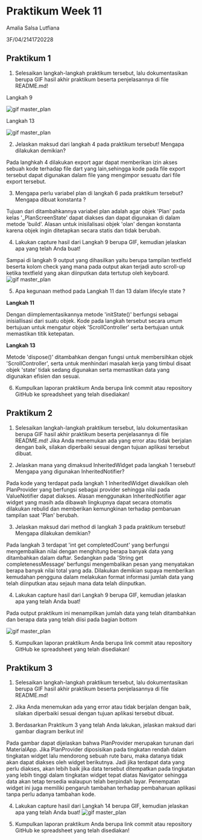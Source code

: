 # Praktikum Week 11

Amalia Salsa Lutfiana

3F/04/2141720228

## Praktikum 1

1. Selesaikan langkah-langkah praktikum tersebut, lalu dokumentasikan berupa GIF hasil akhir praktikum beserta penjelasannya di file README.md!

Langkah 9

![gif master_plan](images/langkah9.gif)

Langkah 13

![gif master_plan](images/langkah13.gif)


2. Jelaskan maksud dari langkah 4 pada praktikum tersebut! Mengapa dilakukan demikian?

Pada langhkah 4 dilakukan export agar dapat memberikan izin akses sebuah kode terhadap file dart yang lain,sehingga kode pada file export tersebut dapat digunakan dalam file yang mengimpor sesuatu dari file export tersebut.


3. Mengapa perlu variabel plan di langkah 6 pada praktikum 
tersebut? Mengapa dibuat konstanta ?

Tujuan dari ditambahkannya variabel plan adalah agar objek 'Plan' pada kelas '_PlanScreenState' dapat diakses dan dapat digunakan di dalam metode 'build'. Alasan untuk inisilalisasi objek 'olan' dengan konstanta karena objek ingin ditetapkan secara statis dan tidak berubah.


4. Lakukan capture hasil dari Langkah 9 berupa GIF, kemudian jelaskan apa yang telah Anda buat!

Sampai di langkah 9 output yang dihasilkan yaitu berupa tampilan textfield beserta kolom check yang mana pada output akan terjadi auto scroll-up ketika textfield yang akan diinputkan data tertutup oleh keyboard.
![gif master_plan](images/langkah9.gif)


5. Apa kegunaan method pada Langkah 11 dan 13 dalam lifecyle state ?

**Langkah 11**

Dengan  diimplementasikannya metode 'initState()' berfungsi sebagai inisiallisasi dari suatu objek. Kode pada langkah tersebut secara umum bertujuan untuk mengatur objek 'ScrollController' serta bertujuan untuk memastikan titik ketepatan.

**Langkah 13**

Metode 'dispose()' ditambahkan dengan fungsi untuk membersihkan objek 'ScrollController', serta untuk menhindari masalah kerja yang timbul disaat objek 'state' tidak sedang digunakan serta memastikan data yang digunakan efisien dan sesuai.


6. Kumpulkan laporan praktikum Anda berupa link commit atau repository GitHub ke spreadsheet yang telah disediakan!


## Praktikum 2

1. Selesaikan langkah-langkah praktikum tersebut, lalu dokumentasikan berupa GIF hasil akhir praktikum beserta penjelasannya di file README.md! Jika Anda menemukan ada yang error atau tidak berjalan dengan baik, silakan diperbaiki sesuai dengan tujuan aplikasi tersebut dibuat.

2. Jelaskan mana yang dimaksud InheritedWidget pada langkah 1 tersebut! Mengapa yang digunakan InheritedNotifier?

Pada kode yang terdapat pada langkah 1 InheritedWidget diwakilkan oleh PlanProvider yang berfungsi sebagai provider sehingga nilai pada ValueNotifier<Plan> dapat diakses. Alasan menggunakan InheritedNotifier agar widget yang masih ada dibawah lingkupnya dapat secara otomatis dilakukan rebulid dan memberikan kemungkinan terhadap pembaruan tampilan saat 'Plan' berubah.


3. Jelaskan maksud dari method di langkah 3 pada praktikum tersebut! Mengapa dilakukan demikian?

Pada langkah 3 terdapat 'int get completedCount' yang berfungsi mengembalikan nilai dengan menghitung berapa banyak data yang ditambahkan dalam daftar. Sedangkan pada 'String get completenessMessage' berfungsi mengembalikan pesan yang menyatakan berapa banyak nilai total yang ada. Dilakukan demikian supaya memberikan kemudahan pengguna dalam melakukan format informasi jumlah data yang telah diinputkan atau sejauh mana data telah diinputkan.


4. Lakukan capture hasil dari Langkah 9 berupa GIF, kemudian jelaskan apa yang telah Anda buat!

Pada output praktikum ini menampilkan jumlah data yang telah ditambahkan dan berapa data yang telah diisi pada bagian bottom

![gif master_plan](images/prak2.gif)

5. Kumpulkan laporan praktikum Anda berupa link commit atau repository GitHub ke spreadsheet yang telah disediakan!


## Praktikum 3

1. Selesaikan langkah-langkah praktikum tersebut, lalu dokumentasikan berupa GIF hasil akhir praktikum beserta penjelasannya di file README.md! 

2. Jika Anda menemukan ada yang error atau tidak berjalan dengan baik, silakan diperbaiki sesuai dengan tujuan aplikasi tersebut dibuat.

3. Berdasarkan Praktikum 3 yang telah Anda lakukan, jelaskan maksud dari gambar diagram berikut ini!

Pada gambar dapat dijelaskan bahwa PlanProvider merupakan turunan dari MaterialApp. Jika PlanProvider diposisikan pada tingkatan rendah dalam tingkatan widget lalu mendorong sebuah rute baru, maka datanya tidak akan dapat diakses oleh widget berikutnya. Jadi jika terdapat data yang perlu diakses, akan lebih baik jika data tersebut ditempatkan pada tingkatan yang lebih tinggi dalam tingkatan widget tepat diatas Navigator sehingga data akan tetap tersedia walaupun telah berpindah layar. Penempatan widget ini juga memiliki pengaruh tambahan terhadap pembaharuan aplikasi tanpa perlu adanya tambahan kode. 

4. Lakukan capture hasil dari Langkah 14 berupa GIF, kemudian jelaskan apa yang telah Anda buat!
![gif master_plan](images/prak3.gif)

5. Kumpulkan laporan praktikum Anda berupa link commit atau repository GitHub ke spreadsheet yang telah disediakan!